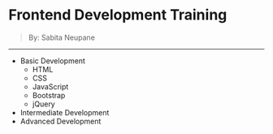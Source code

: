 # Frontend Development Training
> By: Sabita Neupane

--- 

- Basic Development
  - HTML
  - CSS
  - JavaScript
  - Bootstrap
  - jQuery
- Intermediate Development
- Advanced Development

